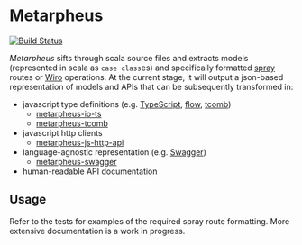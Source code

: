 # Metarpheus

[![Build Status](https://drone.our.buildo.io/api/badges/buildo/metarpheus/status.svg)](https://drone.our.buildo.io/buildo/metarpheus)

*Metarpheus* sifts through scala source files and extracts models (represented in scala as `case class`es) and specifically formatted [spray](http://spray.io/) routes or [Wiro](https://buildo.github.io/wiro/) operations. At the current stage, it will output a json-based representation of models and APIs that can be subsequently transformed in:

- javascript type definitions (e.g. [TypeScript](http://www.typescriptlang.org/), [flow](http://flowtype.org/), [tcomb](http://gcanti.github.io/tcomb/))
  - [metarpheus-io-ts](https://github.com/buildo/metarpheus-io-ts)
  - [metarpheus-tcomb](https://github.com/buildo/metarpheus-tcomb)
- javascript http clients
  - [metarpheus-js-http-api](https://github.com/buildo/metarpheus-js-http-api)
- language-agnostic representation (e.g. [Swagger](http://swagger.io/))
  - [metarpheus-swagger](https://github.com/buildo/metarpheus-swagger)
- human-readable API documentation

## Usage

Refer to the tests for examples of the required spray route formatting. More extensive documentation is a work in progress.
